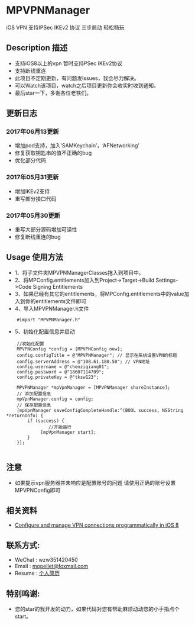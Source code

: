 # MPVPNManager
iOS VPN 支持IPSec IKEv2 协议 三步启动 轻松畅玩

## Description 描述
* 支持iOS8以上的vpn 暂时支持PSec IKEv2协议
* 支持断线重连
* 此项目不定期更新，有问题发Issues，我会尽力解决。
* 可以Watch该项目，watch之后项目更新你会收实时收到通知。
* 最后star一下，多谢各位老铁们。

## 更新日志 
### 2017年06月13更新 
* 增加pod支持，加入‘SAMKeychain’，‘AFNetworking’
* 修复获取钥匙串的值不正确的bug
* 优化部分代码
### 2017年05月31更新 
* 增加IKEv2支持
* 重写部分接口代码
### 2017年05月30更新 
* 重写大部分源码增加可读性
* 修复断线重连的bug


## Usage 使用方法
* 1、将子文件夹MPVPNManagerClasses拖入到项目中。
* 2、将MPConfig.entitlements加入到Project->Target->Build Settings->Code Signing Entitlements
* 3、如果已经有其它的entitlements，将MPConfig.entitlements中的value加入到你的entitlements文件即可
* 4、导入MPVPNManager.h文件 

```objc
    #import "MPVPNManager.h"
```

* 5、初始化配置信息并启动

```objc
	//初始化配置
    MPVPNConfig *config = [MPVPNConfig new];
    config.configTitle = @"MPVPNManager"; // 显示在系统设置VPN的标题
    config.serverAddress = @"108.61.180.50"; // VPN地址
    config.username = @"chenziqiang01";
    config.password = @"18607114709";
    config.privateKey = @"tksw123";
    
    MPVPNManager *mpVpnManager = [MPVPNManager shareInstance];
    // 添加配置信息
    mpVpnManager.config = config;
    // 保存配置信息
    [mpVpnManager saveConfigCompleteHandle:^(BOOL success, NSString *returnInfo) {
        if (success) {
        		//开始运行
             [mpVpnManager start];
        }
    }];
    
```

## 注意
* 如果提示vpn服务器并未响应是配置账号的问题 请使用正确的账号设置MPVPNConfig即可


## 相关资料
* [Configure and manage VPN connections programmatically in iOS 8](http://ramezanpour.net/post/2014/08/03/configure-and-manage-vpn-connections-programmatically-in-ios-8/)
    

## 联系方式:
* WeChat : wzw351420450
* Email : mopellet@foxmail.com
* Resume : [个人简历](https://github.com/MoPellet/Resume)

## 特别鸣谢:
* 您的star的我开发的动力，如果代码对您有帮助麻烦动动您的小手指点个start。

